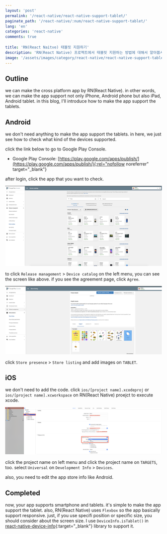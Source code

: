 ```yaml
---
layout: 'post'
permalink: '/react-native/react-native-support-tablet/'
paginate_path: '/react-native/:num/react-native-support-tablet/'
lang: 'en'
categories: 'react-native'
comments: true

title: 'RN(React Naitve) 태블릿 지원하기'
description: 'RN(React Native) 프로젝트에서 태블릿 지원하는 방법에 대해서 알아봅시다.'
image: '/assets/images/category/react-native/react-native-support-tablet/background.jpg'
---
```



## Outline
we can make the cross platform app by RN(React Native). in other words, we can make the app support not only iPhone, Android phone but also iPad, Android tablet. in this blog, I'll introduce how to make the app support the tablets.

## Android
we don't need anything to make the app support the tablets. in here, we just see how to check what kind of the devices supported.

click the link below to go to Google Play Console.

- Google Play Console: [https://play.google.com/apps/publish/](https://play.google.com/apps/publish/){:rel="nofollow noreferrer" target="_blank"}

after login, click the app that you want to check.

![Google Play - Android App Device support list](/assets/images/category/react-native/react-native-support-tablet/android-support-devices.png)

to click `Release management` > `Device catalog` on the left menu, you can see the screen like above. if you see the agreement page, click `Agree`.

![Google Play - Android App Market Info edit](/assets/images/category/react-native/react-native-support-tablet/android-market-info.png)

click `Store presence` > `Store listing` and add images on `TABLET`.


## iOS
we don't need to add the code. click `ios/[project name].xcodeproj` or `ios/[project name].xcworkspace` on RN(React Native) proejct to execute xcode.

![xcode universal app configuration](/assets/images/category/react-native/react-native-support-tablet/ios-universal-configuration.png)

click the project name on left menu and click the project name on `TARGETS`, too. select `Universal` on `Development Info` > `Devices`.

also, you need to edit the app store info like Android.


## Completed
now, your app supports smartphone and tablets. it's simple to make the app support the tablet. also, RN(React Native) uses `Flexbox` so the app basically support responsive. just, if you use specifi position or specific size, you should consider about the screen size. I use `DeviceInfo.isTablet()` in [react-native-device-info]({{site.url}}/{{page.categories}}/react-native-device-info/){:target="_blank"} library to support it.

